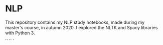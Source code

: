 # NLP
This repository contains my NLP study notebooks, made during my master's course, in autumn 2020. I explored the NLTK and Spacy libraries with Python 3.  
    ..
..
.

